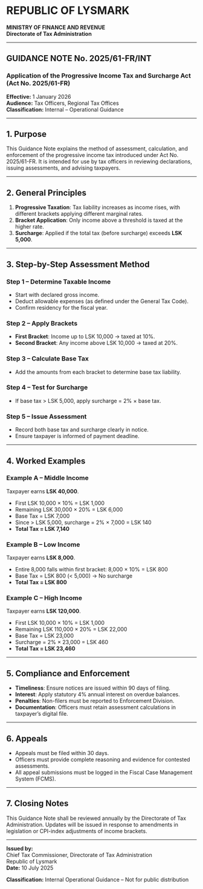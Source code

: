# REPUBLIC OF LYSMARK  
**MINISTRY OF FINANCE AND REVENUE**  
**Directorate of Tax Administration**  

---

## GUIDANCE NOTE No. 2025/61-FR/INT  
### Application of the Progressive Income Tax and Surcharge Act (Act No. 2025/61-FR)  

**Effective:** 1 January 2026  
**Audience:** Tax Officers, Regional Tax Offices  
**Classification:** Internal – Operational Guidance  

---

## 1. Purpose  

This Guidance Note explains the method of assessment, calculation, and enforcement of the progressive income tax introduced under Act No. 2025/61-FR. It is intended for use by tax officers in reviewing declarations, issuing assessments, and advising taxpayers.  

---

## 2. General Principles  

1. **Progressive Taxation**: Tax liability increases as income rises, with different brackets applying different marginal rates.  
2. **Bracket Application**: Only income above a threshold is taxed at the higher rate.  
3. **Surcharge**: Applied if the total tax (before surcharge) exceeds **LSK 5,000**.  

---

## 3. Step-by-Step Assessment Method  

### Step 1 – Determine Taxable Income  
- Start with declared gross income.  
- Deduct allowable expenses (as defined under the General Tax Code).  
- Confirm residency for the fiscal year.  

### Step 2 – Apply Brackets  
- **First Bracket**: Income up to LSK 10,000 → taxed at 10%.  
- **Second Bracket**: Any income above LSK 10,000 → taxed at 20%.  

### Step 3 – Calculate Base Tax  
- Add the amounts from each bracket to determine base tax liability.  

### Step 4 – Test for Surcharge  
- If base tax > LSK 5,000, apply surcharge = 2% × base tax.  

### Step 5 – Issue Assessment  
- Record both base tax and surcharge clearly in notice.  
- Ensure taxpayer is informed of payment deadline.  

---

## 4. Worked Examples  

### Example A – Middle Income  
Taxpayer earns **LSK 40,000**.  
- First LSK 10,000 × 10% = LSK 1,000  
- Remaining LSK 30,000 × 20% = LSK 6,000  
- Base Tax = LSK 7,000  
- Since > LSK 5,000, surcharge = 2% × 7,000 = LSK 140  
- **Total Tax = LSK 7,140**  

### Example B – Low Income  
Taxpayer earns **LSK 8,000**.  
- Entire 8,000 falls within first bracket: 8,000 × 10% = LSK 800  
- Base Tax = LSK 800 (< 5,000) → No surcharge  
- **Total Tax = LSK 800**  

### Example C – High Income  
Taxpayer earns **LSK 120,000**.  
- First LSK 10,000 × 10% = LSK 1,000  
- Remaining LSK 110,000 × 20% = LSK 22,000  
- Base Tax = LSK 23,000  
- Surcharge = 2% × 23,000 = LSK 460  
- **Total Tax = LSK 23,460**  

---

## 5. Compliance and Enforcement  

- **Timeliness**: Ensure notices are issued within 90 days of filing.  
- **Interest**: Apply statutory 4% annual interest on overdue balances.  
- **Penalties**: Non-filers must be reported to Enforcement Division.  
- **Documentation**: Officers must retain assessment calculations in taxpayer’s digital file.  

---

## 6. Appeals  

- Appeals must be filed within 30 days.  
- Officers must provide complete reasoning and evidence for contested assessments.  
- All appeal submissions must be logged in the Fiscal Case Management System (FCMS).  

---

## 7. Closing Notes  

This Guidance Note shall be reviewed annually by the Directorate of Tax Administration. Updates will be issued in response to amendments in legislation or CPI-index adjustments of income brackets.  

---

**Issued by:**  
Chief Tax Commissioner, Directorate of Tax Administration  
Republic of Lysmark  
**Date:** 10 July 2025  

**Classification:** Internal Operational Guidance – Not for public distribution
